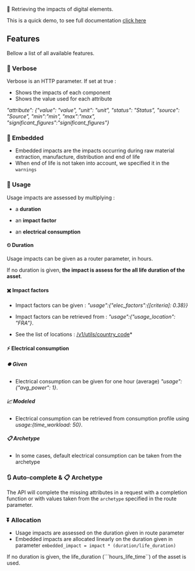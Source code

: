 🎯 Retrieving the impacts of digital elements.

This is a quick demo, to see full documentation [click here](https://doc.api.boavizta.org)

## Features

Bellow a list of all available features.

### 👄 Verbose

Verbose is an HTTP parameter. If set at true :

* Shows the impacts of each component
* Shows the value used for each attribute

*"attribute": {"value": "value", "unit": "unit", "status": "Status", "source": "Source", "min":"min", "max":"max", "significant_figures":"significant_figures"}*

### 🔨 Embedded
 
* Embedded impacts are the impacts occurring during raw material extraction, manufacture, distribution and end of life
* When end of life is not taken into account, we specified it in the ```warnings```

### 🔌  Usage

Usage impacts are assessed by multiplying :

 * a **duration**

 * an **impact factor** 

 * an **electrical consumption** 

#### ⏲ Duration

Usage impacts can be given as a router parameter, in hours.

If no duration is given, **the impact is assess for the all life duration of the asset**.


#### ✖️ Impact factors

* Impact factors can be given : *"usage":{"elec_factors":{[criteria]: 0.38}}*
* Impact factors can be retrieved from : *"usage":{"usage_location": "FRA"}*. 

* See the list of locations : [/v1/utils/country_code](/v1/utils/country_code)*

#### ⚡ Electrical consumption

##### ⏺️ Given
* Electrical consumption can be given for one hour (average) *"usage":{"avg_power": 1}*.

##### 📈 Modeled
* Electrical consumption can be retrieved from consumption profile using *usage:{time_workload: 50}*.

##### 📋 Archetype

* In some cases, default electrical consumption can be taken from the archetype

### 🔃 Auto-complete & 📋 Archetype

The API will complete the missing attributes in a request with a completion function or with values
taken from the ```archetype``` specified in the route parameter.

### ⏬ Allocation

* Usage impacts are assessed on the duration given in route parameter
* Embedded impacts are allocated linearly on the duration given in parameter
```embedded_impact = impact * (duration/life_duration)```

If no duration is given, the life_duration (```hours_life_time``) of the asset is used.